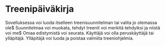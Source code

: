 # Treenipäiväkirja
Sovelluksessa voi luoda itselleen treenisuunnitelman tai valita jo olemassa ole$
Suunnitelmaa voi muokata, tehdyt treenit voi merkitä tehdyiksi ja niistä voi me$
Omaa edistymistä voi seurata.
Käyttäjä voi olla peruskäyttäjä tai ylläpitäjä.
Ylläpitäjä voi luoda ja poistaa valmiita treeniohjelmia.
